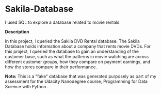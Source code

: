 # Sakila-Database
I used SQL to explore a database related to movie rentals

**Description**

In this project, I queried the Sakila DVD Rental database. The Sakila Database holds information about a company that rents movie DVDs. For this project, I queried the database to gain an understanding of the customer base, such as what the patterns in movie watching are across different customer groups, how they compare on payment earnings, and how the stores compare in their performance.


**Note:** This is a "fake" database that was generated purposely as part of my assessment for the Udacity Nanodegree course, Programming for Data Science with Python .
